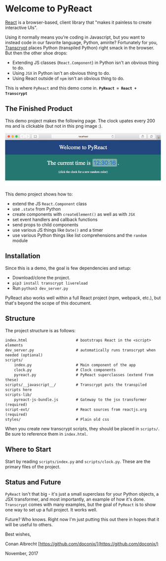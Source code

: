 # Welcome to PyReact

[React](https://reactjs.org/) is a browser-based, client library that "makes it painless to create interactive UIs".  

Using it normally means you're coding in Javascript, but you want to instead code in our favorite language, Python, amirite?  Fortunately for you, [Transcrypt](https://www.transcrypt.org/) places Python (transpiled Python) right smack in the browser. But then the other shoe drops:

* Extending JS classes (`React.Component`) in Python isn't an obvious thing to do.
* Using `JSX` in Python isn't an obvious thing to do.  
* Using React outside of `npm` isn't an obvious thing to do. 

This is where `PyReact` and this demo come in.  **`PyReact = React + Transcrypt`**

## The Finished Product

This demo project makes the following page.  The clock upates every 200 ms and is clickable (but not in this png image :).

![Screenshot](screenshot.png "Finished Demo")

This demo project shows how to:

* extend the JS `React.Component` class
* use `.state` from Python
* create components with `createElement()` as well as with `JSX`
* set event handlers and callback functions
* send props to child components
* use various JS things like `Date()` and a timer
* use various Python things like list comprehensions and the `random` module


## Installation

Since this is a demo, the goal is few dependencies and setup:

* Download/clone the project.
* `pip3 install transcrypt livereload`
* Run `python3 dev_server.py` 

PyReact also works well within a full React project (npm, webpack, etc.), but that's beyond the scope of this document.


## Structure

The project structure is as follows:

```
index.html                      # bootstraps React in the <script> elements
dev_server.py                   # automatically runs transcrypt when needed (optional)
scripts/
    index.py                    # Main component of the app
    clock.py                    # Clock components
    pyreact.py                  # PyReact superclasses (extend from these)
scripts/__javascript__/         # Transcrypt puts the transpiled scripts here
scripts-lib/
    pyreact-js-bundle.js        # Gateway to the jsx transformer (required)
script-ext/                     # React sources from reactjs.org (required)
styles/                         # Plain old css
```

When you create new transcrypt scripts, they should be placed in `scripts/`.  Be sure to reference them in `index.html`.

## Where to Start

Start by reading `scripts/index.py` and `scripts/clock.py`.  These are the primary files of the project.


## Status and Future

`PyReact` isn't that big - it's just a small superclass for your Python objects, a JSX transformer, and most importantly, an example of how it's done.  `Transcrypt` comes with many examples, but the goal of `PyReact` is to show one way to set up a full project. It works well.

Future? Who knows. Right now I'm just putting this out there in hopes that it will be useful to others. 

Best wishes, 

Conan Albrecht [https://github.com/doconix/](https://github.com/doconix/)

November, 2017